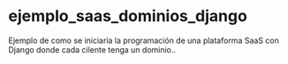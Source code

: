 ejemplo_saas_dominios_django
============================

Ejemplo de como se iniciaría la programación de una plataforma SaaS con Django donde cada cilente tenga un dominio..
